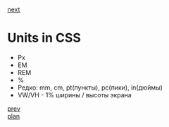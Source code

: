 <a href="04.md">next</a>
<h1>
Units in CSS
</h1>

<ul>
<li>
Px
</li>
<li>
EM
</li>
<li>
REM
</li>
<li>
%
</li>
<li>
Редко: mm, cm, pt(пункты), pc(пики), in(дюймы)
</li>
<li>
VW/VH - 1% ширины / высоты экрана
</li>
</ul>

<a href="02.md">prev</a>
<br/>
<a href="00.md">plan</a>
